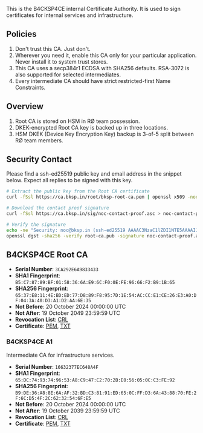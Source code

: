 This is the B4CKSP4CE internal Certificate Authority. It is used to sign certificates for internal services and infrastructure.

## Policies

1. Don't trust this CA. Just don't.
2. Wherever you need it, enable this CA only for your particular application. Never install it to system trust stores.
3. This CA uses a secp384r1 ECDSA with SHA256 defaults. RSA-3072 is also supported for selected intermediates.
4. Every intermediate CA should have strict restricted-first Name Constraints.

## Overview

1. Root CA is stored on HSM in RØ team possession.
2. DKEK-encrypted Root CA key is backed up in three locations.
3. HSM DKEK (Device Key Encryption Key) backup is 3-of-5 split between RØ team members.

## Security Contact

Please find a ssh-ed25519 public key and email address in the snippet below.
Expect all replies to be signed with this key.

```sh
# Extract the public key from the Root CA certificate
curl -fSsl https://ca.bksp.in/root/bksp-root-ca.pem | openssl x509 -noout -pubkey > root-ca.pub

# Download the contact proof signature
curl -fSsl https://ca.bksp.in/sig/noc-contact-proof.asc > noc-contact-proof.asc

# Verify the signature
echo -ne "Security: noc@bksp.in (ssh-ed25519 AAAAC3NzaC1lZDI1NTE5AAAAIJRwsb2wqvmakJnI9g8LQW5tTQJrgixFci/MTxSIEpq4)" | \
openssl dgst -sha256 -verify root-ca.pub -signature noc-contact-proof.asc -binary -
```

## B4CKSP4CE Root CA

- **Serial Number**: `3CA292E6A9833433`
- **SHA1 Fingerprint**: `B5:C7:87:89:BF:01:58:36:6A:E9:6C:F0:0E:FE:96:66:F2:B9:1B:65`
- **SHA256 Fingerprint**: `65:37:E8:11:4E:BD:ED:77:D8:89:F8:95:7D:1E:54:AC:CC:E1:CE:26:E3:A0:DF:04:3A:40:D3:A1:D2:AA:6E:35`
- **Not Before**: 20 October 2024 00:00:00 UTC
- **Not After**: 19 October 2049 23:59:59 UTC
- **Revocation List**: [CRL](./root/revoke.crl)
- **Certificate**: [PEM](./root/bksp-root-ca.pem), [TXT](./root/bksp-root-ca.txt)

### B4CKSP4CE A1

Intermediate CA for infrastructure services.

- **Serial Number**: `16632377EC648A4F`
- **SHA1 Fingerprint**: `65:DC:74:93:74:96:53:A8:C9:47:C2:70:2B:E0:56:05:0C:C3:FE:92`
- **SHA256 Fingerprint**: `B9:DE:36:A8:8E:6A:AF:32:BD:C3:81:91:ED:65:0C:FF:D3:6A:43:88:70:FE:2F:6C:D5:4F:2C:62:32:54:6F:E5`
- **Not Before**: 20 October 2024 00:00:00 UTC
- **Not After**: 19 October 2039 23:59:59 UTC
- **Revocation List**: [CRL](./a1/revoke.crl)
- **Certificate**: [PEM](./a1/bksp-a1.pem), [TXT](./a1/bksp-a1.txt)
